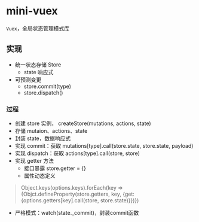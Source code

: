 # mini-vuex



`Vuex`，全局状态管理模式库



## 实现

- 统一状态存储 Store
  - state 响应式
- 可预测变更
  - store.commit(type)
  - store.dispatch()



### 过程

- 创建 store 实例， createStore(mutations, actions, state)
- 存储 mutaion、actions、state
- 封装 state，数据响应式
- 实现 commit：获取 mutations[type].call(store.state, store.state, payload)
- 实现 dispatch：获取 actions[type].call(store, store)
- 实现 getter 方法
  - 接口暴露 store.getter = {}
  - 属性动态定义

>  Object.keys(options.keys).forEach(key => {Objct.defineProperty(store.getters, key, {get: {options.getters[key].call(store, store.state)}})})

- 严格模式：watch(state._commit)，封装commit函数

  
